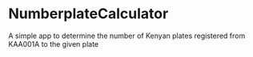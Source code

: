 # NumberplateCalculator
A simple app to determine the number of Kenyan plates registered from KAA001A to the given plate
